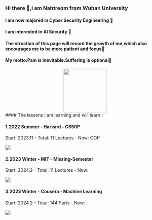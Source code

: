 ### Hi there 👋,I am Nahtreom from Wuhan University
#### I am now majored in Cyber Security Engineering 🌱
#### I am interested in AI Security 🤖


#### The struction of this page will record the growth of me,which also encourages me to be more patient and focus👀
#### My motto:Pain is inevitable.Suffering is optional🙌

<div align="center"> <img height="137px" src="https://github-readme-stats.vercel.app/api?username=Nahtreom&hide_title=true&hide_border=true&show_icons=trueline_height=21&text_color=000&icon_color=000&bg_color=0,ea6161,ffc64d,fffc4d,52fa5a&theme=graywhite" /> </div>
#### The lessons I am learning and will learn :

#### 1.2022 Summer - Harvard - CS50P

Start: 2023.11 - Total: 11 Lectures - Now: OOP

![](https://progress-bar.dev/82/)

#### 2.2023 Winter - MIT - Missing-Semester

Start: 2024.2 - Total: 11 Lectures - Now:

![](https://progress-bar.dev/0/)

#### 3.2023 Winter - Cousera - Machine Learning

Start: 2024.2 - Total: 144 Parts - Now:

![](https://progress-bar.dev/0/)

<!---

**Nahtreom/Nahtreom** is a ✨ special ✨ repository because its `README.md` (this file) appears on your GitHub profile.
You can click the Preview link to take a look at your changes.

- 👋 Hi, I’m @Nahtreom
-  I’m interested in ...
- 🌱 I’m currently learning ...
- 💞️ I’m looking to collaborate on ...
- 📫 How to reach me ...

--->



